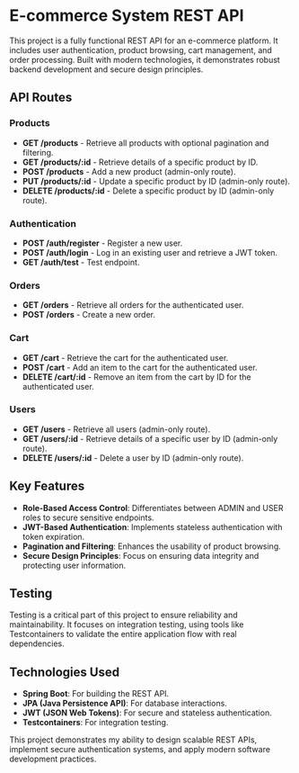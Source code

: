 # E-commerce System REST API

This project is a fully functional REST API for an e-commerce platform. It includes user authentication, product browsing, cart management, and order processing. Built with modern technologies, it demonstrates robust backend development and secure design principles.

## API Routes

### Products
- **GET /products** - Retrieve all products with optional pagination and filtering.
- **GET /products/:id** - Retrieve details of a specific product by ID.
- **POST /products** - Add a new product (admin-only route).
- **PUT /products/:id** - Update a specific product by ID (admin-only route).
- **DELETE /products/:id** - Delete a specific product by ID (admin-only route).

### Authentication
- **POST /auth/register** - Register a new user.
- **POST /auth/login** - Log in an existing user and retrieve a JWT token.
- **GET /auth/test** - Test endpoint.

### Orders
- **GET /orders** - Retrieve all orders for the authenticated user.
- **POST /orders** - Create a new order.

### Cart
- **GET /cart** - Retrieve the cart for the authenticated user.
- **POST /cart** - Add an item to the cart for the authenticated user.
- **DELETE /cart/:id** - Remove an item from the cart by ID for the authenticated user.

### Users
- **GET /users** - Retrieve all users (admin-only route).
- **GET /users/:id** - Retrieve details of a specific user by ID (admin-only route).
- **DELETE /users/:id** - Delete a user by ID (admin-only route).

## Key Features
- **Role-Based Access Control**: Differentiates between ADMIN and USER roles to secure sensitive endpoints.
- **JWT-Based Authentication**: Implements stateless authentication with token expiration.
- **Pagination and Filtering**: Enhances the usability of product browsing.
- **Secure Design Principles**: Focus on ensuring data integrity and protecting user information.

## Testing
Testing is a critical part of this project to ensure reliability and maintainability. It focuses on integration testing, using tools like Testcontainers to validate the entire application flow with real dependencies.

## Technologies Used
- **Spring Boot**: For building the REST API.
- **JPA (Java Persistence API)**: For database interactions.
- **JWT (JSON Web Tokens)**: For secure and stateless authentication.
- **Testcontainers**: For integration testing.

This project demonstrates my ability to design scalable REST APIs, implement secure authentication systems, and apply modern software development practices.

